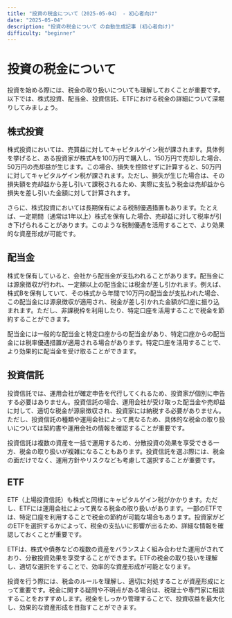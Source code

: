 ```yaml
---
title: "投資の税金について（2025-05-04） - 初心者向け"
date: "2025-05-04"
description: "投資の税金について の自動生成記事 (初心者向け)"
difficulty: "beginner"
---
```


# 投資の税金について

投資を始める際には、税金の取り扱いについても理解しておくことが重要です。以下では、株式投資、配当金、投資信託、ETFにおける税金の詳細について深堀りしてみましょう。

## 株式投資

株式投資においては、売買益に対してキャピタルゲイン税が課されます。具体例を挙げると、ある投資家が株式Aを100万円で購入し、150万円で売却した場合、50万円の売却益が生じます。この場合、損失を控除せずに計算すると、50万円に対してキャピタルゲイン税が課されます。ただし、損失が生じた場合は、その損失額を売却益から差し引いて課税されるため、実際に支払う税金は売却益から損失を差し引いた金額に対して計算されます。

さらに、株式投資においては長期保有による税制優遇措置もあります。たとえば、一定期間（通常は1年以上）株式を保有した場合、売却益に対して税率が引き下げられることがあります。このような税制優遇を活用することで、より効果的な資産形成が可能です。

## 配当金

株式を保有していると、会社から配当金が支払われることがあります。配当金には源泉徴収が行われ、一定額以上の配当金には税金が差し引かれます。例えば、株式Bを保有していて、その株式から年間で10万円の配当金が支払われた場合、この配当金には源泉徴収が適用され、税金が差し引かれた金額が口座に振り込まれます。ただし、非課税枠を利用したり、特定口座を活用することで税金を節約することができます。

配当金には一般的な配当金と特定口座からの配当金があり、特定口座からの配当金には税率優遇措置が適用される場合があります。特定口座を活用することで、より効果的に配当金を受け取ることができます。

## 投資信託

投資信託では、運用会社が確定申告を代行してくれるため、投資家が個別に申告する必要はありません。投資信託の場合、運用会社が受け取った配当金や売却益に対して、適切な税金が源泉徴収され、投資家には納税する必要がありません。ただし、投資信託の種類や運用会社によって異なるため、具体的な税金の取り扱いについては契約書や運用会社の情報を確認することが重要です。

投資信託は複数の資産を一括で運用するため、分散投資の効果を享受できる一方、税金の取り扱いが複雑になることもあります。投資信託を選ぶ際には、税金の面だけでなく、運用方針やリスクなども考慮して選択することが重要です。

## ETF

ETF（上場投資信託）も株式と同様にキャピタルゲイン税がかかります。ただし、ETFには運用会社によって異なる税金の取り扱いがあります。一部のETFでは、特定口座を利用することで税金の節約が可能な場合もあります。投資家がどのETFを選択するかによって、税金の支払いに影響が出るため、詳細な情報を確認しておくことが重要です。

ETFは、株式や債券などの複数の資産をバランスよく組み合わせた運用がされており、分散投資効果を享受することができます。ETFの税金の取り扱いを理解し、適切な選択をすることで、効率的な資産形成が可能となります。

投資を行う際には、税金のルールを理解し、適切に対処することが資産形成にとって重要です。税金に関する疑問や不明点がある場合は、税理士や専門家に相談することをおすすめします。税金をしっかり管理することで、投資収益を最大化し、効果的な資産形成を目指すことができます。
